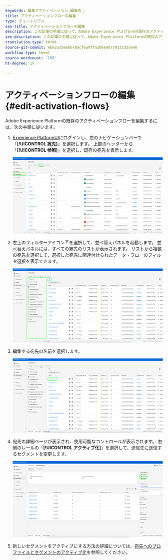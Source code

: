 ```yaml
---
keywords: 編集アクティベーション;編集先；
title: アクティベーションフローの編集
type: チュートリアル
seo-title: アクティベーションフローの編集
description: この記事の手順に従って、Adobe Experience Platformの既存のアクティベーションフローを編集します。
seo-description: この記事の手順に従って、Adobe Experience Platformの既存のアクティベーションフローを編集します。
translation-type: tm+mt
source-git-commit: ebe2a35e66b78acf6a9ffa20664877913cd35648
workflow-type: tm+mt
source-wordcount: '195'
ht-degree: 1%

---
```



# アクティベーションフローの編集{#edit-activation-flows}

Adobe Experience Platformの既存のアクティベーションフローを編集するには、次の手順に従います。

1. [Experience PlatformUI](https://platform.adobe.com/)にログインし、左のナビゲーションバーで「**[!UICONTROL 宛先]**」を選択します。 上部のヘッダーから「**[!UICONTROL 参照]**」を選択し、既存の宛先を表示します。

   ![参照先](../assets/ui/edit-activation/browse-destinations.png)

2. 左上のフィルターアイコン![Filter-icon](../assets/ui/edit-activation/filter.png)を選択して、並べ替えパネルを起動します。 並べ替えパネルには、すべての宛先のリストが表示されます。 リストから複数の宛先を選択して、選択した宛先に関連付けられたデータ・フローのフィルタ選択を表示できます。

   ![フィルターの宛先](../assets/ui/edit-activation/filter-destinations.png)

3. 編集する宛先の名前を選択します。

   ![宛先の選択](../assets/ui/edit-activation/destination-select.png)

4. 宛先の詳細ページが表示され、使用可能なコントロールが表示されます。 右側のレールの「**[!UICONTROL アクティブ化]**」を選択して、送信先に送信するセグメントを変更します。

   ![宛先の詳細](../assets/ui/edit-activation/destination-details.png)

5. 新しいセグメントをアクティブにする方法の詳細については、[宛先へのプロファイルとセグメントのアクティブ化](activate-destinations.md)を参照してください。
